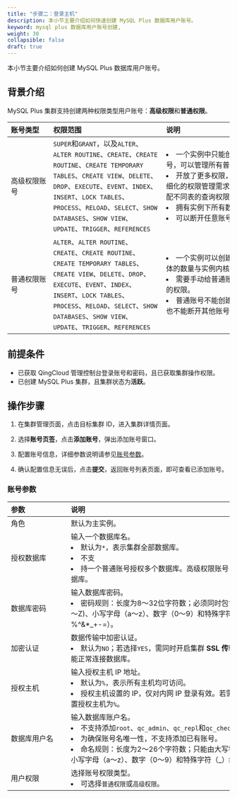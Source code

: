 ```yaml
---
title: "步骤二：登录主机"
description: 本小节主要介绍如何快速创建 MySQL Plus 数据库用户账号。 
keyword: mysql plus 数据库用户账号创建,
weight: 30
collapsible: false
draft: true
---
```


本小节主要介绍如何创建 MySQL Plus 数据库用户账号。

## 背景介绍

MySQL Plus 集群支持创建两种权限类型用户账号：**高级权限**和**普通权限**。

|<span style="display:inline-block;width:80px">账号类型</span> |<span style="display:inline-block;width:240px">权限范围</span>|<span style="display:inline-block;width:280px">说明</span> |
|:----|:----|:----|
|高级权限账号   |`SUPER`和`GRANT`，以及`ALTER`、`ALTER ROUTINE`、`CREATE`、`CREATE ROUTINE`、`CREATE TEMPORARY TABLES`、`CREATE VIEW`、`DELETE`、`DROP`、`EXECUTE`、`EVENT`、`INDEX`、`INSERT`、`LOCK TABLES`、`PROCESS`、`RELOAD`、`SELECT`、`SHOW DATABASES`、`SHOW VIEW`、`UPDATE`、`TRIGGER`、`REFERENCES` |<li>一个实例中只能创建一个高权限账号，可以管理所有普通账号和数据库。<li>开放了更多权限，可满足个性化和精细化的权限管理需求，例如可按用户分配不同表的查询权限。<li>拥有实例下所有数据库的所有权限。<li>可以断开任意账号的连接。|
|普通权限账号|`ALTER`、`ALTER ROUTINE`、`CREATE`、`CREATE ROUTINE`、`CREATE TEMPORARY TABLES`、`CREATE VIEW`、`DELETE`、`DROP`、`EXECUTE`、`EVENT`、`INDEX`、`INSERT`、`LOCK TABLES`、`PROCESS`、`RELOAD`、`SELECT`、`SHOW DATABASES`、`SHOW VIEW`、`UPDATE`、`TRIGGER`、`REFERENCES`|<li>一个实例可以创建多个普通账号，具体的数量与实例内核有关 。<li>需要手动给普通账号授予特定数据库的权限。<li>普通账号不能创建和管理其他账号，也不能断开其他账号的连接。|

## 前提条件

- 已获取 QingCloud 管理控制台登录账号和密码，且已获取集群操作权限。
- 已创建 MySQL Plus 集群，且集群状态为**活跃**。

## 操作步骤

1. 在集群管理页面，点击目标集群 ID，进入集群详情页面。
2. 选择**账号页签**，点击**添加账号**，弹出添加账号窗口。
   
3. 配置账号信息，详细参数说明请参见[账号参数](#账号参数)。

4. 确认配置信息无误后，点击**提交**，返回账号列表页面，即可查看已添加账号。
   

### 账号参数

|  <span style="display:inline-block;width:120px">参数</span> | <span style="display:inline-block;width:480px">说明</span>  |
|:--- |:--- |
| 角色| 默认为主实例。 |
| 授权数据库 |  输入一个数据库名。<li>默认为`*`，表示集群全部数据库。<li>不支<li>持一个普通账号授权多个数据库。高级权限账号，可授权全部数据库。 |
| 数据库密码 |  输入数据库密码。<li>密码规则：长度为8～32位字符数；必须同时包含大写字母（A～Z)、小写字母（a～z）、数字（0～9）和特殊字符（@#¥%^&*_+-=）。 |
| 加密认证| 数据传输中加密认证。<li>默认为`NO`；若选择`YES`，需同时开启集群 **SSL 传输加密**，否则不能正常连接数据库。 |
| 授权主机 | 输入授权主机 IP 地址。<li>默认为`%`，表示所有主机均可访问。<li>授权主机设置的 IP，仅对内网 IP 登录有效。若需外网访问，请设置授权主机为`%`。 |
| 数据库用户名 |  输入数据库账户名。<li>不支持添加`root`、`qc_admin`、`qc_repl`和`qc_check`运维账号。<li>为确保账号名唯一性，不支持添加已有账号。<li>命名规则：长度为2～26个字符数；只能由大写字母（A～Z)、小写字母（a～z）、数字（0～9）和特殊字符（_）组成。 |
| 用户权限 |  选择账号权限类型。<li>可选择`普通权限`或`高级权限`。|
